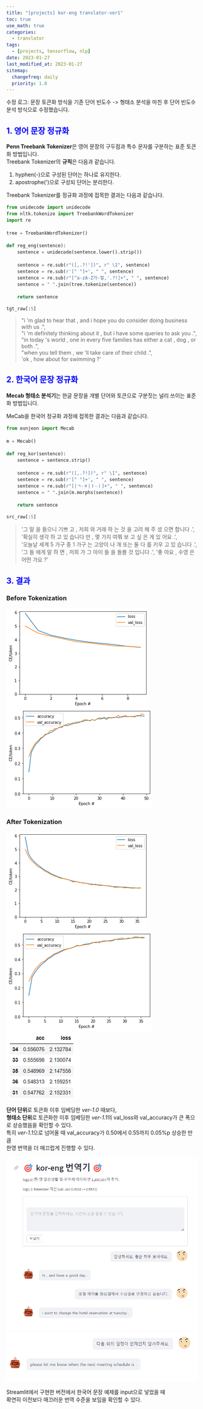 ```yaml
---
title: "[projects] kor-eng translator-ver1"
toc: true
use_math: true
categories:
  - translator
tags:
  - [projects, tensorflow, nlp]
date: 2023-01-27
last_modified_at: 2023-01-27
sitemap:
  changefreq: daily
  priority: 1.0
---
```


수정 로그: 문장 토큰화 방식을 기존 단어 빈도수 -> 형태소 분석을 마친 후 단어 빈도수 분석 방식으로 수정했습니다.

## <span style = "color : blue"> 1. 영어 문장 정규화 </span>

**Penn Treebank Tokenizer**은 영어 문장의 구두점과 특수 문자를 구분하는 표준 토큰화 방법입니다. <br>
Treebank Tokenizer의 **규칙**은 다음과 같습니다.

1. hyphen(-)으로 구성된 단어는 하나로 유지한다.
2. apostrophe(')으로 구성되 단어는 분리한다.

Treebank Tokenizer를 정규화 과정에 접목한 결과는 다음과 같습니다.

```python
from unidecode import unidecode
from nltk.tokenize import TreebankWordTokenizer
import re

tree = TreebankWordTokenizer()

def reg_eng(sentence):
    sentence = unidecode(sentence.lower().strip())
    
    sentence = re.sub(r"([,.?!'])", r" \1", sentence)
    sentence = re.sub(r'[" "]+', " ", sentence)
    sentence = re.sub(r"[^a-zA-Z가-힣,'.?!]+", " ", sentence)
    sentence = " ".join(tree.tokenize(sentence))
    
    return sentence
```

```python
tgt_raw[:5]
```

>  "i 'm glad to hear that , and i hope you do consider doing business with us .", <br>
       "i 'm definitely thinking about it , but i have some queries to ask you .", <br>
       "in today 's world , one in every five families has either a cat , dog , or both .", <br>
       "when you tell them , we 'll take care of their child .", <br>
       'ok , how about for swimming ?'
       
       
## <span style = "color : blue"> 2. 한국어 문장 정규화 </span>

**Mecab 형태소 분석기**는 한글 문장을 개별 단어와 토큰으로 구분짓는 널리 쓰이는 표준화 방법입니다. <br>

MeCab을 한국어 정규화 과정에 접목한 결과는 다음과 같습니다.

```python
from eunjeon import Mecab

m = Mecab()

def reg_kor(sentence):
    sentence = sentence.strip()
    
    sentence = re.sub(r"([,.?!])", r" \1", sentence)
    sentence = re.sub(r'[" "]+', " ", sentence)
    sentence = re.sub(r"[|ㄱ-ㅎ|ㅏ-ㅣ]+", " ", sentence)
    sentence = " ".join(m.morphs(sentence))
    
    return sentence
```

```python
src_raw[:5]
```

> '그 말 을 들으니 기쁘 고 , 저희 와 거래 하 는 것 을 고려 해 주 셨 으면 합니다 .', <br>
       '확실히 생각 하 고 있 습니다 만 , 몇 가지 여쭤 보 고 싶 은 게 있 어요 .', <br>
       '오늘날 세계 5 가구 중 1 가구 는 고양이 나 개 또는 둘 다 를 키우 고 있 습니다 .', <br>
       '그 들 에게 말 하 면 , 저희 가 그 아이 들 을 돌볼 것 입니다 .', '좋 아요 , 수영 은 어떤 가요 ?' <br>

## <span style = "color : blue"> 3. 결과 </span>

### Before Tokenization

<img src = '/assets/images/projects/model_5.png' style = "float : left;"/>
<img src = '/assets/images/projects/model_6.png'/>

<br>

### After Tokenization

<img src = '/assets/images/projects/tok_1.png' style = "float : left;"/>
<img src = '/assets/images/projects/tok_2.png' style = "float : left;"/>
<img src = '/assets/images/projects/tok_3.png'>

<br>

**단어 단위**로 토큰화 이후 임베딩한 *ver-1.0* 때보다, <br>
**형태소 단위**로 토큰화한 이후 임베딩한 *ver-1.1*의 val_loss와 val_accuracy가 큰 폭으로 상승했음을 확인할 수 있다. <br>
특히 *ver-1.1*으로 넘어올 때 val_accuracy가 0.50에서 0.55까지 0.05%p 상승한 만큼 <br>
한영 번역을 더 매끄럽게 진행할 수 있다.

<img src = '/assets/images/projects/tok_4.png'>
<img src = '/assets/images/projects/tok_5.png'>

Streamlit에서 구현한 버전에서 한국어 문장 예제를 input으로 넣었을 때 <br>
확연히 이전보다 매끄러운 번역 수준을 보임을 확인할 수 있다.
